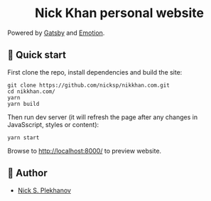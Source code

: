 <h1 align="center">
  Nick Khan personal website
</h1>

Powered by [Gatsby](https://www.gatsbyjs.org/) and [Emotion](https://emotion.sh/).

## 🚀 Quick start

First clone the repo, install dependencies and build the site:

```shell
git clone https://github.com/nicksp/nikkhan.com.git
cd nikkhan.com/
yarn
yarn build
```

Then run dev server (it will refresh the page after any changes in JavaSscript, styles or content):

```shell
yarn start
```

Browse to [http://localhost:8000/](http://localhost:8000/) to preview website.

## 🧔 Author

- [Nick S. Plekhanov](https://nikkhan.com/)
